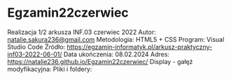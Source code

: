 # Egzamin22czerwiec
Realizacja 1/2 arkusza INF.03 czerwiec 2022
Autor: natalie.sakura236@gmail.com
Metodologia: HTML5 + CSS
Program: Visual Studio Code
Źródło: https://egzamin-informatyk.pl/arkusz-praktyczny-inf03-2022-06-01/
Data ukończenia: 08.02.2024
Adres: https://natalie236.github.io/Egzamin22czerwiec/
Display - gałęź modyfikacyjna:
Pliki i foldery: 
